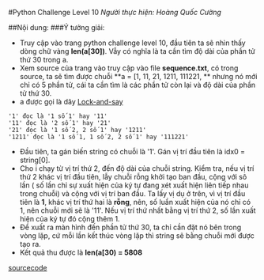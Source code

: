 #Python Challenge Level 10
*Người thực hiện: Hoàng Quốc Cường*

##Nội dung:
###Ý tưởng giải:
- Truy cập vào trang python challenge level 10, đầu tiên ta sẽ nhìn thấy dòng chữ vàng **len(a[30])**. Vẫy có nghĩa là ta cần tìm độ dài của phần tử thứ 30 trong a.
- Xem source của trang vào truy cập vào file **sequence.txt**, có trong source, ta sẽ tìm được chuỗi **a = [1, 11, 21, 1211, 111221, ** nhưng nó mới chỉ có 5 phần tử, cái ta cần tìm là các phần tử còn lại và độ dài của phần tử thứ 30.
- a được gọi là dãy [Lock-and-say](https://en.wikipedia.org/wiki/Look-and-say_sequence)
```
'1' đọc là '1 số 1' hay '11' 
'11' đọc là '2 số 1' hay '21'
'21' đọc là '1 số 2, 2 số 1' hay '1211'
'1211' đọc là '1 số 1, 1 số 2, 2 số 1' hay '111221'
```
- Đầu tiên, ta gán biến string có chuỗi là '1'. Gán vị trí đầu tiên là idx0 = string[0].
- Cho i chạy từ vị trí thứ 2, đến độ dài của chuỗi string. Kiểm tra, nếu vị trí thứ 2 khác vị trí đầu tiên, lẫy chuỗi rỗng khởi tạo ban đầu, cộng với sô lần ( số lần chỉ sự xuất hiện của ký tự đang xét xuất hiện liên tiếp nhau trong chuỗi) và cộng với vị trí ban đầu. Ta lấy vị dụ ở trên, vì vị trí đầu tiên là **1**, khác vị trí thứ hai là **rỗng**, nên, số luần xuất hiện của nó chỉ có 1, nên chuỗi mới sẽ là '11'. Nếu vị trí thứ nhất bằng vị trí thứ 2, số lần xuất hiện của ký tự đó cộng thêm 1.
- Để xuất ra màn hình đến phần tử thứ 30, ta chỉ cần đặt nó bên trong vòng lặp, cứ mỗi lần kết thúc vòng lặp thì string sẽ bằng chuỗi mới được tạo ra.
- Kết quả thu được là **len(a[30) = 5808**

[sourcecode](https://github.com/TotoroC/python_trainings/blob/master/task13/pylevel10.py) 
